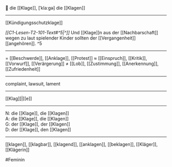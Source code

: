 🔴 die [[Klage]], [ˈklaːɡə]
die [[Klagen]]

---
[[Kündigungsschutzklage]]

*[[C1-Lesen-T2-101-Text#^5|^]]* Und [[Klage]]n aus der [[Nachbarschaft]] wegen zu laut spielender Kinder sollten der [[Vergangenheit]] [[angehören]]. ^5


---
= [[Beschwerde]], [[Anklage]], [[Protest]]
≈ [[Einspruch]], [[Kritik]], [[Vorwurf]], [[Verärgerung]]
≠ [[Lob]], [[Zustimmung]], [[Anerkennung]], [[Zufriedenheit]]

---
complaint, lawsuit, lament

---
[[Klag]]|[[e]]

---
N: die [[Klage]], die [[Klagen]]  
A: die [[Klage]], die [[Klagen]]  
G: der [[Klage]], der [[Klagen]]  
D: der [[Klage]], den [[Klagen]]  

---
[[klagen]], [[klagbar]], [[klagend]], [[anklagen]], [[beklagen]], [[Kläger]], [[Klägerin]]

#Feminin 